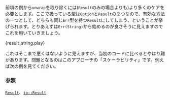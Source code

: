 <!-- Eliminating `unwrap` from the previous example requires more care. The two types in play
being `Option` and `Result`, one valid approach would be to convert both into a `Result`
with a common `Err` type. We will try it with `Err(String)` which seems like a nice first
approximation: -->
前項の例から`unwrap`を取り除くには(`Result`のみの場合よりも)より多くのケアを必要とします。ここで扱っている型は`Option`と`Result`の２つなので、有効な方法の一つとして、どちらも同じ`Err`型を持つ`Result`にしてしまう、ということが挙げられます。とりあえずは`Err(String)`から始めるのが良さそうに見えますのでこれを用いていきましょう。

{result_string.play}

<!-- This is not too bad but it is hardly as nice as the original (it can still be nicer but
we are not there yet). The question is, does this approach scale well. Consider the next
example. -->
これはそこまで悪くはないように見えますが、当初のコードに比べるとやはり難があります。問題となるのはこのアプローチの「スケーラビリティ」です。例えば次の例を見てください。

<!--
### See also:
-->
### 参照

[`Result`][result]、[`io::Result`][io_result]

[result]: http://doc.rust-lang.org/std/result/enum.Result.html
[io_result]: http://doc.rust-lang.org/std/io/type.Result.html
